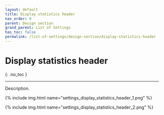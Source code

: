 ```yaml
---
layout: default
title: Display statistics header
nav_order: 9
parent: Design section
grand_parent: List of Settings
has_toc: false
permalink: /list-of-settings/design-section/display-statistics-header
---
```


# Display statistics header
{: .no_toc }

---

Description.

{% include img.html name="settings_display_statistics_header_1.png" %}

{% include img.html name="settings_display_statistics_header_2.png" %}
